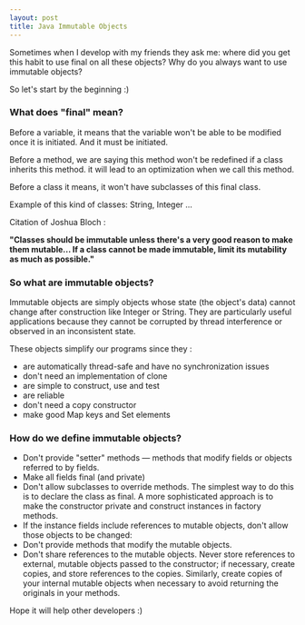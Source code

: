 ```yaml
---
layout: post
title: Java Immutable Objects
---
```

Sometimes when I develop with my friends they ask me: where did you get this habit to use final on all these objects? Why do you always want to use immutable objects?

So let's start by the beginning :)

### What does "final" mean?

Before a variable, it means that the variable won't be able to be modified once it is initiated. And it must be initiated.

Before a method, we are saying this method won't be redefined if a class inherits this method. it will lead to an optimization when we call this method.

Before a class it means, it won't have subclasses of this final class.

Example of this kind of classes: String, Integer ...

Citation of Joshua Bloch :

**"Classes should be immutable unless there's a very good reason to make them mutable... If a class cannot be made immutable, limit its mutability as much as possible."**

### So what are immutable objects?

Immutable objects are simply objects whose state (the object's data) cannot change after construction like Integer or String. They are particularly useful applications because they cannot be corrupted by thread interference or observed in an inconsistent state.

These objects simplify our programs since they :

* are automatically thread-safe and have no synchronization issues
* don't need an implementation of clone
* are simple to construct, use and test
* are reliable
* don't need a copy constructor
* make good Map keys and Set elements

### How do we define immutable objects?

* Don't provide "setter" methods — methods that modify fields or objects referred to by fields.
* Make all fields final (and private)
* Don't allow subclasses to override methods. The simplest way to do this is to declare the class as final. A more sophisticated approach is to make the constructor private and construct instances in factory methods.
* If the instance fields include references to mutable objects, don't allow those objects to be changed:
* Don't provide methods that modify the mutable objects.
* Don't share references to the mutable objects. Never store references to external, mutable objects passed to the constructor; if necessary, create copies, and store references to the copies. Similarly, create copies of your internal mutable objects when necessary to avoid returning the originals in your methods.

Hope it will help other developers :)

